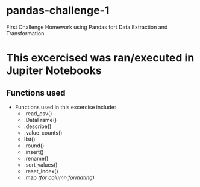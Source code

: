# pandas-challenge-1
First Challenge Homework using Pandas fort Data Extraction and Transformation
# This excercised was ran/executed in Jupiter Notebooks
## Functions used
- Functions used in this excercise include:
  - .read_csv()
  - .DataFrame()
  - .describe()
  - .value_counts()
  - list()
  - .round()
  - .insert()
  - .rename()
  - .sort_values()
  - .reset_index()
  - .map *(for column formating)*
